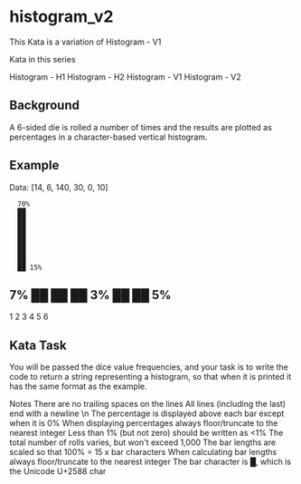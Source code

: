 # histogram_v2
This Kata is a variation of Histogram - V1

Kata in this series

Histogram - H1
Histogram - H2
Histogram - V1
Histogram - V2

## Background
A 6-sided die is rolled a number of times and the results are plotted as percentages in a character-based vertical histogram.

## Example
Data: [14, 6, 140, 30, 0, 10]

      70%
      ██
      ██
      ██
      ██
      ██
      ██
      ██ 
      ██ 15%
7%    ██ ██
██ 3% ██ ██    5%
------------------
 1  2  3  4  5  6 

## Kata Task
You will be passed the dice value frequencies, and your task is to write the code to return a string representing a histogram, so that when it is printed it has the same format as the example.

Notes
There are no trailing spaces on the lines
All lines (including the last) end with a newline \n
The percentage is displayed above each bar except when it is 0%
When displaying percentages always floor/truncate to the nearest integer
Less than 1% (but not zero) should be written as <1%
The total number of rolls varies, but won't exceed 1,000
The bar lengths are scaled so that 100% = 15 x bar characters
When calculating bar lengths always floor/truncate to the nearest integer
The bar character is █, which is the Unicode U+2588 char
